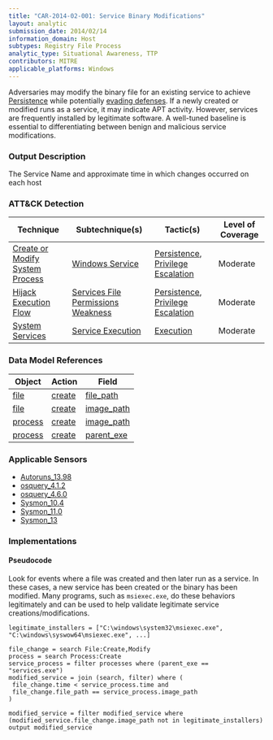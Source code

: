 ```yaml
---
title: "CAR-2014-02-001: Service Binary Modifications"
layout: analytic
submission_date: 2014/02/14
information_domain: Host
subtypes: Registry File Process
analytic_type: Situational Awareness, TTP
contributors: MITRE
applicable_platforms: Windows
---
```


Adversaries may modify the binary file for an existing service to achieve [Persistence](https://attack.mitre.org/tactics/TA0003) while potentially [evading defenses](https://attack.mitre.org/tactics/TA0005). If a newly created or modified runs as a service, it may indicate APT activity. However, services are frequently installed by legitimate software. A well-tuned baseline is essential to differentiating between benign and malicious service modifications.

### Output Description

The Service Name and approximate time in which changes occurred on each host


### ATT&CK Detection

|Technique|Subtechnique(s)|Tactic(s)|Level of Coverage|
|---|---|---|---|
|[Create or Modify System Process](https://attack.mitre.org/techniques/T1543/)|[Windows Service](https://attack.mitre.org/techniques/T1543/003/)|[Persistence](https://attack.mitre.org/tactics/TA0003/), [Privilege Escalation](https://attack.mitre.org/tactics/TA0004/)|Moderate|
|[Hijack Execution Flow](https://attack.mitre.org/techniques/T1574/)|[Services File Permissions Weakness](https://attack.mitre.org/techniques/T1574/010/)|[Persistence](https://attack.mitre.org/tactics/TA0003/), [Privilege Escalation](https://attack.mitre.org/tactics/TA0004/)|Moderate|
|[System Services](https://attack.mitre.org/techniques/T1569/)|[Service Execution](https://attack.mitre.org/techniques/T1569/002/)|[Execution](https://attack.mitre.org/tactics/TA0002/)|Moderate|

### Data Model References

|Object|Action|Field|
|---|---|---|
|[file](/data_model/file) | [create](/data_model/file#create) | [file_path](/data_model/file#file_path) |
|[file](/data_model/file) | [create](/data_model/file#create) | [image_path](/data_model/file#image_path) |
|[process](/data_model/process) | [create](/data_model/process#create) | [image_path](/data_model/process#image_path) |
|[process](/data_model/process) | [create](/data_model/process#create) | [parent_exe](/data_model/process#parent_exe) |


### Applicable Sensors

- [Autoruns_13.98](/sensors/Autoruns_13.98)
- [osquery_4.1.2](/sensors/osquery_4.1.2)
- [osquery_4.6.0](/sensors/osquery_4.6.0)
- [Sysmon_10.4](/sensors/sysmon_10.4)
- [Sysmon_11.0](/sensors/sysmon_11.0)
- [Sysmon_13](/sensors/sysmon_13)

### Implementations

#### Pseudocode

Look for events where a file was created and then later run as a service. In these cases, a new service has been created or the binary has been modified. Many programs, such as `msiexec.exe`, do these behaviors legitimately and can be used to help validate legitimate service creations/modifications.


```
legitimate_installers = ["C:\windows\system32\msiexec.exe", "C:\windows\syswow64\msiexec.exe", ...]

file_change = search File:Create,Modify
process = search Process:Create
service_process = filter processes where (parent_exe == "services.exe")
modified_service = join (search, filter) where (
 file_change.time < service_process.time and 
 file_change.file_path == service_process.image_path
)

modified_service = filter modified_service where (modified_service.file_change.image_path not in legitimate_installers)
output modified_service
```




